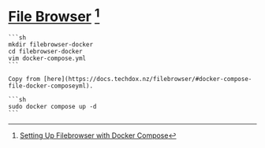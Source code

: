 # [File Browser](https://github.com/filebrowser/filebrowser) [^1]

````{tab} Docker compose
```sh
mkdir filebrowser-docker
cd filebrowser-docker
vim docker-compose.yml
```

Copy from [here](https://docs.techdox.nz/filebrowser/#docker-compose-file-docker-composeyml).

```sh
sudo docker compose up -d
```
````

[^1]: [Setting Up Filebrowser with Docker Compose](https://docs.techdox.nz/filebrowser/)